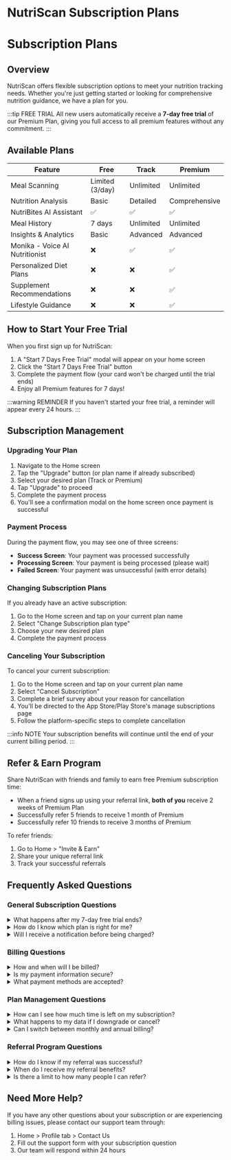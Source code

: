 # NutriScan Subscription Plans

<script type="application/ld+json">
`{
  "@context": "https://schema.org",
  "@type": "FAQPage",
  "mainEntity": [
    {
      "@type": "Question",
      "name": "What subscription plans are available?",
      "acceptedAnswer": {
        "@type": "Answer",
        "text": "NutriScan offers three subscription options: a 7-day Free Trial that gives access to all Premium features, a Track Plan for basic nutrition tracking, and a Premium Plan with complete access to all features including personalized diet plans."
      }
    },
    {
      "@type": "Question",
      "name": "How do I know which plan is right for me?",
      "acceptedAnswer": {
        "@type": "Answer",
        "text": "Choose the Track Plan if you want unlimited meal scanning, detailed nutrition tracking, and access to our voice AI nutritionist. Choose the Premium Plan if you want all Track features plus personalized diet plans, supplement recommendations, and lifestyle guidance tailored to your health goals."
      }
    },
    {
      "@type": "Question",
      "name": "Will I receive a notification before being charged?",
      "acceptedAnswer": {
        "@type": "Answer",
        "text": "Yes, we'll send you a reminder notification shortly before your free trial ends or before your subscription renews."
      }
    },
    {
      "@type": "Question",
      "name": "How and when will I be billed?",
      "acceptedAnswer": {
        "@type": "Answer",
        "text": "Billing occurs automatically through your App Store or Google Play account. You'll be charged at the beginning of each billing cycle according to your chosen subscription period (monthly/annually)."
      }
    },
    {
      "@type": "Question",
      "name": "Is my payment information secure?",
      "acceptedAnswer": {
        "@type": "Answer",
        "text": "Yes, all payment processing is handled securely through Apple App Store or Google Play. NutriScan never directly stores your payment information."
      }
    },
    {
      "@type": "Question",
      "name": "What payment methods are accepted?",
      "acceptedAnswer": {
        "@type": "Answer",
        "text": "NutriScan accepts all payment methods supported by the App Store (for iOS users) or Google Play (for Android users), including most major credit cards and digital payment methods."
      }
    },
    {
      "@type": "Question",
      "name": "How can I see how much time is left on my subscription?",
      "acceptedAnswer": {
        "@type": "Answer",
        "text": "Your current plan status, including days remaining, is displayed on the Upgrade button on the Home screen. If you have less than 7 days remaining, the exact number of days will be shown."
      }
    },
    {
      "@type": "Question",
      "name": "What happens to my data if I downgrade or cancel?",
      "acceptedAnswer": {
        "@type": "Answer",
        "text": "If you downgrade from Premium to Track, you'll lose access to Premium features like diet plans, but all your meal scanning history and basic analytics will remain accessible. If you cancel completely, your basic account data will be maintained, but your access to premium features will end when your subscription period concludes."
      }
    },
    {
      "@type": "Question",
      "name": "Can I switch between monthly and annual billing?",
      "acceptedAnswer": {
        "@type": "Answer",
        "text": "Yes, you can switch between billing periods when renewing your subscription. Annual subscriptions typically offer significant savings compared to monthly billing."
      }
    },
    {
      "@type": "Question",
      "name": "How do I know if my referral was successful?",
      "acceptedAnswer": {
        "@type": "Answer",
        "text": "You'll receive a notification when someone successfully signs up using your referral link. You can also track your total number of successful referrals in the 'Invite & Earn' section."
      }
    }
  ]
}`
</script>

# Subscription Plans

## Overview

NutriScan offers flexible subscription options to meet your nutrition tracking needs. Whether you're just getting started or looking for comprehensive nutrition guidance, we have a plan for you.

:::tip FREE TRIAL
All new users automatically receive a **7-day free trial** of our Premium Plan, giving you full access to all premium features without any commitment.
:::

## Available Plans

| Feature | Free | Track | Premium |
|---------|------|-------|---------|
| Meal Scanning | Limited (3/day) | Unlimited | Unlimited |
| Nutrition Analysis | Basic | Detailed | Comprehensive |
| NutriBites AI Assistant | ✅ | ✅ | ✅ |
| Meal History | 7 days | Unlimited | Unlimited |
| Insights & Analytics | Basic | Advanced | Advanced |
| Monika - Voice AI Nutritionist | ❌ | ✅ | ✅ |
| Personalized Diet Plans | ❌ | ❌ | ✅ |
| Supplement Recommendations | ❌ | ❌ | ✅ |
| Lifestyle Guidance | ❌ | ❌ | ✅ |

## How to Start Your Free Trial

When you first sign up for NutriScan:

1. A "Start 7 Days Free Trial" modal will appear on your home screen
2. Click the "Start 7 Days Free Trial" button
3. Complete the payment flow (your card won't be charged until the trial ends)
4. Enjoy all Premium features for 7 days!

:::warning REMINDER
If you haven't started your free trial, a reminder will appear every 24 hours.
:::

## Subscription Management

### Upgrading Your Plan

1. Navigate to the Home screen
2. Tap the "Upgrade" button (or plan name if already subscribed)
3. Select your desired plan (Track or Premium)
4. Tap "Upgrade" to proceed
5. Complete the payment process
6. You'll see a confirmation modal on the home screen once payment is successful

### Payment Process

During the payment flow, you may see one of three screens:
- **Success Screen**: Your payment was processed successfully
- **Processing Screen**: Your payment is being processed (please wait)
- **Failed Screen**: Your payment was unsuccessful (with error details)

### Changing Subscription Plans

If you already have an active subscription:

1. Go to the Home screen and tap on your current plan name
2. Select "Change Subscription plan type"
3. Choose your new desired plan
4. Complete the payment process

### Canceling Your Subscription

To cancel your current subscription:

1. Go to the Home screen and tap on your current plan name
2. Select "Cancel Subscription"
3. Complete a brief survey about your reason for cancellation
4. You'll be directed to the App Store/Play Store's manage subscriptions page
5. Follow the platform-specific steps to complete cancellation

:::info NOTE
Your subscription benefits will continue until the end of your current billing period.
:::

## Refer & Earn Program

Share NutriScan with friends and family to earn free Premium subscription time:

- When a friend signs up using your referral link, **both of you** receive 2 weeks of Premium Plan
- Successfully refer 5 friends to receive 1 month of Premium
- Successfully refer 10 friends to receive 3 months of Premium

To refer friends:
1. Go to Home > "Invite & Earn"
2. Share your unique referral link
3. Track your successful referrals

## Frequently Asked Questions

### General Subscription Questions

<details>
<summary>What happens after my 7-day free trial ends?</summary>

At the end of your 7-day free trial, your selected plan will automatically begin billing according to the subscription period you selected. If you don't want to continue, make sure to cancel before the trial period ends.
</details>

<details>
<summary>How do I know which plan is right for me?</summary>

- Choose the **Track Plan** if you want unlimited meal scanning, detailed nutrition tracking, and access to our voice AI nutritionist.
- Choose the **Premium Plan** if you want all Track features plus personalized diet plans, supplement recommendations, and lifestyle guidance tailored to your health goals.
</details>

<details>
<summary>Will I receive a notification before being charged?</summary>

Yes, we'll send you a reminder notification shortly before your free trial ends or before your subscription renews.
</details>

### Billing Questions

<details>
<summary>How and when will I be billed?</summary>

Billing occurs automatically through your App Store or Google Play account. You'll be charged at the beginning of each billing cycle according to your chosen subscription period (monthly/annually).
</details>

<details>
<summary>Is my payment information secure?</summary>

Yes, all payment processing is handled securely through Apple App Store or Google Play. NutriScan never directly stores your payment information.
</details>

<details>
<summary>What payment methods are accepted?</summary>

NutriScan accepts all payment methods supported by the App Store (for iOS users) or Google Play (for Android users), including most major credit cards and digital payment methods.
</details>

### Plan Management Questions

<details>
<summary>How can I see how much time is left on my subscription?</summary>

Your current plan status, including days remaining, is displayed on the Upgrade button on the Home screen. If you have less than 7 days remaining, the exact number of days will be shown.
</details>

<details>
<summary>What happens to my data if I downgrade or cancel?</summary>

If you downgrade from Premium to Track, you'll lose access to Premium features like diet plans, but all your meal scanning history and basic analytics will remain accessible.

If you cancel completely, your basic account data will be maintained, but your access to premium features will end when your subscription period concludes.
</details>

<details>
<summary>Can I switch between monthly and annual billing?</summary>

Yes, you can switch between billing periods when renewing your subscription. Annual subscriptions typically offer significant savings compared to monthly billing.
</details>

### Referral Program Questions

<details>
<summary>How do I know if my referral was successful?</summary>

You'll receive a notification when someone successfully signs up using your referral link. You can also track your total number of successful referrals in the "Invite & Earn" section.
</details>

<details>
<summary>When do I receive my referral benefits?</summary>

Referral benefits (2 weeks of Premium) are applied to your account immediately after your friend completes the sign-up process.
</details>

<details>
<summary>Is there a limit to how many people I can refer?</summary>

There's no limit to the number of friends you can refer. The more friends you refer, the more Premium time you can earn!
</details>

## Need More Help?

If you have any other questions about your subscription or are experiencing billing issues, please contact our support team through:

1. Home > Profile tab > Contact Us
2. Fill out the support form with your subscription question
3. Our team will respond within 24 hours